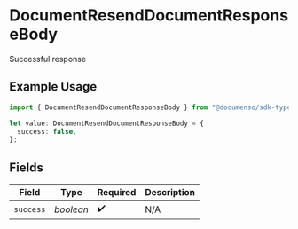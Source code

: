 # DocumentResendDocumentResponseBody

Successful response

## Example Usage

```typescript
import { DocumentResendDocumentResponseBody } from "@documenso/sdk-typescript/models/operations";

let value: DocumentResendDocumentResponseBody = {
  success: false,
};
```

## Fields

| Field              | Type               | Required           | Description        |
| ------------------ | ------------------ | ------------------ | ------------------ |
| `success`          | *boolean*          | :heavy_check_mark: | N/A                |